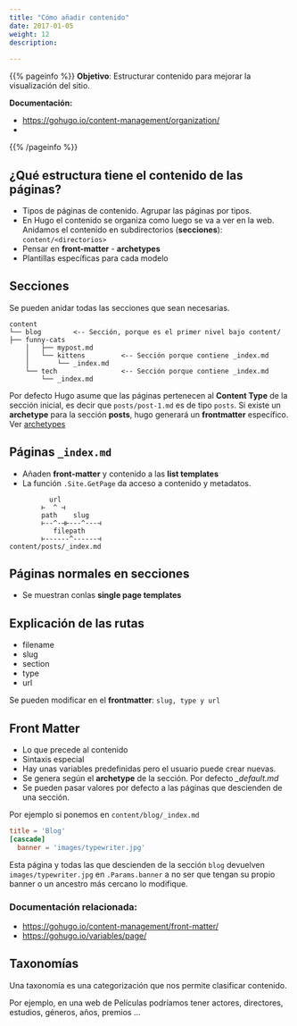 ```yaml
---
title: "Cómo añadir contenido"
date: 2017-01-05
weight: 12
description: 
  
---
```


{{% pageinfo %}}
**Objetivo**: Estructurar contenido para mejorar la visualización del sitio.

**Documentación:**
* https://gohugo.io/content-management/organization/
* 
{{% /pageinfo %}}


## ¿Qué estructura tiene el contenido de las páginas?
* Tipos de páginas de contenido. Agrupar las páginas por tipos.
* En Hugo el contenido se organiza como luego se va a ver en la web. Anidamos el contenido en subdirectorios (**secciones**): `content/<directorios>`
* Pensar en **front-matter** - **archetypes**
* Plantillas específicas para cada modelo


## Secciones

Se pueden anidar todas las secciones que sean necesarias.

```
content
└── blog        <-- Sección, porque es el primer nivel bajo content/    ├── funny-cats
    │   ├── mypost.md
    │   └── kittens         <-- Sección porque contiene _index.md
    │       └── _index.md
    └── tech                <-- Sección porque contiene _index.md
        └── _index.md

```

Por defecto Hugo asume que las páginas pertenecen al **Content Type** de la sección inicial, es decir que `posts/post-1.md` es de tipo `posts`. Si existe un **archetype** para la  sección **posts**, hugo generará un **frontmatter** específico. Ver [archetypes](https://gohugo.io/content-management/archetypes/)


## Páginas `_index.md`

* Añaden **front-matter** y contenido a las **list templates**
* La función `.Site.GetPage` da acceso a contenido y metadatos.


```
          url
        ⊢  ^ ⊣
        path    slug
        ⊢--^-⊣⊢---^---⊣
           filepath
        ⊢------^------⊣
content/posts/_index.md
```

## Páginas normales en secciones

* Se muestran conlas **single page templates**

## Explicación de las rutas

* filename
* slug
* section
* type
* url


Se pueden modificar en el **frontmatter**: `slug, type y url`

## Front Matter

* Lo que precede al contenido
* Sintaxis especial
* Hay unas variables predefinidas pero el usuario puede crear nuevas.
* Se genera según el **archetype** de la sección. Por defecto *_default.md*
* Se pueden pasar valores por defecto a las páginas que descienden de una sección.

Por ejemplo si ponemos en `content/blog/_index.md`
```toml 
title = 'Blog'
[cascade]
  banner = 'images/typewriter.jpg'
```
Esta página y todas las que descienden de la sección `blog` devuelven `images/typewriter.jpg` en `.Params.banner` a no ser que tengan su propio banner o un ancestro más cercano lo modifique.


### Documentación relacionada:
* https://gohugo.io/content-management/front-matter/
* https://gohugo.io/variables/page/

## Taxonomías
Una taxonomía es una categorización que nos permite clasificar contenido.

Por ejemplo, en una web de Películas podríamos tener actores, directores, estudios, géneros, años, premios ...